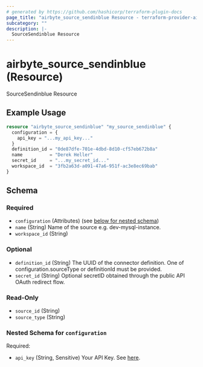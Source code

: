 ```yaml
---
# generated by https://github.com/hashicorp/terraform-plugin-docs
page_title: "airbyte_source_sendinblue Resource - terraform-provider-airbyte"
subcategory: ""
description: |-
  SourceSendinblue Resource
---
```


# airbyte_source_sendinblue (Resource)

SourceSendinblue Resource

## Example Usage

```terraform
resource "airbyte_source_sendinblue" "my_source_sendinblue" {
  configuration = {
    api_key = "...my_api_key..."
  }
  definition_id = "0de87dfe-701e-4dbd-8d10-cf57eb672b8a"
  name          = "Derek Heller"
  secret_id     = "...my_secret_id..."
  workspace_id  = "3fb2a63d-a091-47a6-951f-ac3e8ec69bab"
}
```

<!-- schema generated by tfplugindocs -->
## Schema

### Required

- `configuration` (Attributes) (see [below for nested schema](#nestedatt--configuration))
- `name` (String) Name of the source e.g. dev-mysql-instance.
- `workspace_id` (String)

### Optional

- `definition_id` (String) The UUID of the connector definition. One of configuration.sourceType or definitionId must be provided.
- `secret_id` (String) Optional secretID obtained through the public API OAuth redirect flow.

### Read-Only

- `source_id` (String)
- `source_type` (String)

<a id="nestedatt--configuration"></a>
### Nested Schema for `configuration`

Required:

- `api_key` (String, Sensitive) Your API Key. See <a href="https://developers.sendinblue.com/docs/getting-started">here</a>.


